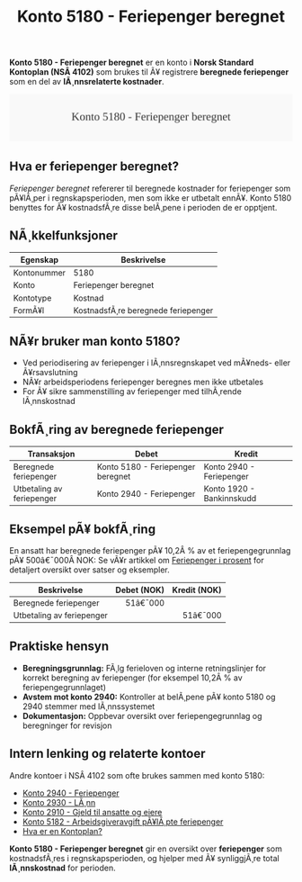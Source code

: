 ﻿---
title: "Konto 5180 - Feriepenger beregnet"
meta_title: "5180-feriepenger-beregnet"
meta_description: '**Konto 5180 - Feriepenger beregnet** er en konto i **Norsk Standard Kontoplan (NSÂ 4102)** som brukes til Ã¥ registrere **beregnede feriepenger** som en del av...'
slug: 5180-feriepenger-beregnet
type: blog
layout: pages/single
---

**Konto 5180 - Feriepenger beregnet** er en konto i **Norsk Standard Kontoplan (NSÂ 4102)** som brukes til Ã¥ registrere **beregnede feriepenger** som en del av **lÃ¸nnsrelaterte kostnader**.

![Illustrasjon av konto 5180 Feriepenger beregnet](5180-feriepenger-beregnet-image.svg)

## Hva er feriepenger beregnet?

*Feriepenger beregnet* refererer til beregnede kostnader for feriepenger som pÃ¥lÃ¸per i regnskapsperioden, men som ikke er utbetalt ennÃ¥. Konto 5180 benyttes for Ã¥ kostnadsfÃ¸re disse belÃ¸pene i perioden de er opptjent.

## NÃ¸kkelfunksjoner

| Egenskap      | Beskrivelse                                 |
|---------------|---------------------------------------------|
| Kontonummer   | 5180                                        |
| Konto         | Feriepenger beregnet                        |
| Kontotype     | Kostnad                                     |
| FormÃ¥l        | KostnadsfÃ¸re beregnede feriepenger          |

## NÃ¥r bruker man konto 5180?

* Ved periodisering av feriepenger i lÃ¸nnsregnskapet ved mÃ¥neds- eller Ã¥rsavslutning
* NÃ¥r arbeidsperiodens feriepenger beregnes men ikke utbetales
* For Ã¥ sikre sammenstilling av feriepenger med tilhÃ¸rende lÃ¸nnskostnad

## BokfÃ¸ring av beregnede feriepenger

| Transaksjon                   | Debet                              | Kredit                   |
|-------------------------------|------------------------------------|--------------------------|
| Beregnede feriepenger         | Konto 5180 - Feriepenger beregnet | Konto 2940 - Feriepenger |
| Utbetaling av feriepenger     | Konto 2940 - Feriepenger           | Konto 1920 - Bankinnskudd |

## Eksempel pÃ¥ bokfÃ¸ring


En ansatt har beregnede feriepenger pÃ¥ 10,2Â % av et feriepengegrunnlag pÃ¥ 500â€¯000Â NOK:
Se vÃ¥r artikkel om [Feriepenger i prosent](/blogs/regnskap/feriepenger-i-prosent "Feriepenger i prosent - Satser, Beregning og Eksempler") for detaljert oversikt over satser og eksempler.

| Beskrivelse                   | Debet (NOK) | Kredit (NOK) |
|-------------------------------|------------:|-------------:|
| Beregnede feriepenger         |      51â€¯000 |              |
| Utbetaling av feriepenger     |             |      51â€¯000 |

## Praktiske hensyn

* **Beregningsgrunnlag:** FÃ¸lg ferieloven og interne retningslinjer for korrekt beregning av feriepenger (for eksempel 10,2Â % av feriepengegrunnlaget)
* **Avstem mot konto 2940:** Kontroller at belÃ¸pene pÃ¥ konto 5180 og 2940 stemmer med lÃ¸nnssystemet
* **Dokumentasjon:** Oppbevar oversikt over feriepengegrunnlag og beregninger for revisjon

## Intern lenking og relaterte kontoer

Andre kontoer i NSÂ 4102 som ofte brukes sammen med konto 5180:

* [Konto 2940 - Feriepenger](/blogs/kontoplan/2940-feriepenger "Konto 2940 - Feriepenger")
* [Konto 2930 - LÃ¸nn](/blogs/kontoplan/2930-lonn "Konto 2930 - LÃ¸nn")
* [Konto 2910 - Gjeld til ansatte og eiere](/blogs/kontoplan/2910-gjeld-til-ansatte-og-eiere "Konto 2910 - Gjeld til ansatte og eiere")
* [Konto 5182 - Arbeidsgiveravgift pÃ¥lÃ¸pte feriepenger](/blogs/kontoplan/5182-arbeidsgiveravgift-palopte-feriepenger "Konto 5182 - Arbeidsgiveravgift pÃ¥lÃ¸pte feriepenger")
* [Hva er en Kontoplan?](/blogs/regnskap/hva-er-kontoplan "Hva er en Kontoplan? Komplett Guide til Kontoplaner i Norsk Regnskap")

**Konto 5180 - Feriepenger beregnet** gir en oversikt over **feriepenger** som kostnadsfÃ¸res i regnskapsperioden, og hjelper med Ã¥ synliggjÃ¸re total **lÃ¸nnskostnad** for perioden.

